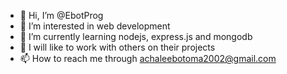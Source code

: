 - 👋 Hi, I’m @EbotProg
- 👀 I’m interested in web development
- 🌱 I’m currently learning nodejs, express.js and mongodb
- 💞️ I will like to work with others on their projects
- 📫 How to reach me through achaleebotoma2002@gmail.com

<!---
EbotProg/EbotProg is a ✨ special ✨ repository because its `README.md` (this file) appears on your GitHub profile.
You can click the Preview link to take a look at your changes.
--->
